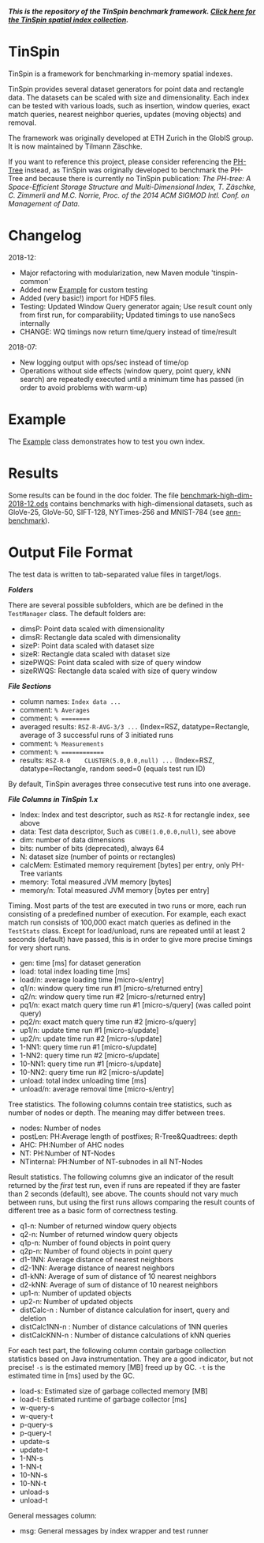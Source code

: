 **_This is the repository of the TinSpin benchmark framework. [Click here for the TinSpin spatial index collection](https://github.com/tzaeschke/tinspin-indexes)._**

# TinSpin

TinSpin is a framework for benchmarking in-memory spatial indexes. 

TinSpin provides several dataset generators for point data and rectangle data. The datasets can be scaled with size and dimensionality. Each index can be tested with various loads, such as insertion, window queries, exact match queries, nearest neighbor queries, updates (moving objects) and removal. 

The framework was originally developed at ETH Zurich in the GlobIS group. It is now maintained by Tilmann Zäschke.

If you want to reference this project, please consider referencing the [PH-Tree](http://www.phtree.org) instead, as TinSpin was originally developed to benchmark the PH-Tree and because there is currently no TinSpin publication: _The PH-tree: A Space-Efficient Storage Structure and Multi-Dimensional Index, T. Zäschke, C. Zimmerli and M.C. Norrie, Proc. of the 2014 ACM SIGMOD Intl. Conf. on Management of Data._
 

# Changelog

2018-12: 
 * Major refactoring with modularization, new Maven module 'tinspin-common'
 * Added new [Example](src/main/java/ch/ethz/globis/tinspin/Example.java) for custom testing
 * Added (very basic!) import for HDF5 files.
 * Testing: Updated Window Query generator again; Use result count only from first run, for comparability; Updated timings to use nanoSecs internally
 * CHANGE: WQ timings now return time/query instead of time/result
  
2018-07: 
 * New logging output with ops/sec instead of time/op
 * Operations without side effects (window query, point query, kNN search) are repeatedly executed until a minimum time has passed (in order to avoid problems with warm-up)

# Example

The [Example](src/main/java/ch/ethz/globis/tinspin/Example.java) class demonstrates how to test you own index.

# Results

Some results can be found in the doc folder. The file [benchmark-high-dim-2018-12.ods](doc/benchmark-high-dim-2018-12.ods) contains benchmarks with high-dimensional datasets, such as GloVe-25, GloVe-50, SIFT-128, NYTimes-256 and MNIST-784 (see [ann-benchmark](https://github.com/erikbern/ann-benchmarks)).

# Output File Format

The test data is written to tab-separated value files in target/logs.

_**Folders**_

There are several possible subfolders, which are be defined in the `TestManager` class. The default folders are:

 * dimsP: Point data scaled with dimensionality
 * dimsR: Rectangle data scaled with dimensionality
 * sizeP: Point data scaled with dataset size
 * sizeR: Rectangle data scaled with dataset size
 * sizePWQS: Point data scaled with size of query window
 * sizeRWQS: Rectangle data scaled with size of query window 

_**File Sections**_

 * column names: `Index data ...`
 * comment: `% Averages`
 * comment: `% ========`
 * averaged results: `RSZ-R-AVG-3/3 ...`  (Index=RSZ, datatype=Rectangle, average of 3 successful runs of 3 initiated runs
 * comment: `% Measurements`
 * comment: `% ============`
 * results: `RSZ-R-0	CLUSTER(5.0,0.0,null) ...` (Index=RSZ, datatype=Rectangle, random seed=0 (equals test run ID)
 
By default, TinSpin averages three consecutive test runs into one average. 

_**File Columns in TinSpin 1.x**_


 * Index: Index and test descriptor, such as `RSZ-R` for rectangle index, see above
 * data: Test data descriptor, Such as `CUBE(1.0,0.0,null)`, see above
 * dim: number of data dimensions
 * bits: number of bits (deprecated), always 64
 * N: dataset size (number of points or rectangles)
 * calcMem: Estimated memory requirement [bytes] per entry, only PH-Tree variants
 * memory: Total measured JVM memory [bytes]
 * memory/n: Total measured JVM memory [bytes per entry]
 
Timing. Most parts of the test are executed in two runs or more, each run consisting of a predefined number of execution. For example, each exact match run consists of 100,000 exact match queries as defined in the `TestStats` class.
Except for load/unload, runs are repeated until at least 2 seconds (default) have passed, this is in order to give more precise timings for very short runs.
 
 * gen: time [ms] for dataset generation
 * load: total index loading time [ms]
 * load/n: average loading time [micro-s/entry]
 * q1/n: window query time run #1 [micro-s/returned entry]
 * q2/n: window query time run #2 [micro-s/returned entry]
 * pq1/n: exact match query time run #1 [micro-s/query] (was called point query)
 * pq2/n: exact match query time run #2 [micro-s/query]
 * up1/n: update time run #1 [micro-s/update]
 * up2/n: update time run #2 [micro-s/update]
 * 1-NN1: query time run #1 [micro-s/update]
 * 1-NN2: query time run #2 [micro-s/update] 
 * 10-NN1: query time run #1 [micro-s/update] 
 * 10-NN2: query time run #2 [micro-s/update] 
 * unload: total index unloading time [ms]
 * unload/n: average removal time [micro-s/entry]
 
Tree statistics. The following columns contain tree statistics, such as number of nodes or depth. The meaning may differ between trees. 
 
 * nodes: Number of nodes
 * postLen: PH:Average length of postfixes; R-Tree&Quadtrees: depth
 * AHC: PH:Number of AHC nodes
 * NT: PH:Number of NT-Nodes
 * NTinternal: PH:Number of NT-subnodes in all NT-Nodes
 
Result statistics. The following columns give an indicator of the result returned by the _first_ test run, even if runs are repeated if they are faster than 2 seconds (default), see above. The counts should not vary much between runs, but using the first runs allows comparing the result counts of different tree as a basic form of correctness testing. 
 
 * q1-n: Number of returned window query objects
 * q2-n: Number of returned window query objects
 * q1p-n: Number of found objects in point query
 * q2p-n: Number of found objects in point query
 * d1-1NN: Average distance of nearest neighbors
 * d2-1NN: Average distance of nearest neighbors
 * d1-kNN: Average of sum of distance of 10 nearest neighbors
 * d2-kNN: Average of sum of distance of 10 nearest neighbors
 * up1-n: Number of updated objects
 * up2-n: Number of updated objects
 * distCalc-n : Number of distance calculation for insert, query and deletion
 * distCalc1NN-n : Number of distance calculations of 1NN queries
 * distCalcKNN-n : Number of distance calculations of kNN queries 
 
For each test part, the following column contain garbage collection statistics based on Java instrumentation. They are a good indicator, but not precise! `-s` is the estimated memory [MB] freed up by GC. `-t` is the estimated time in [ms] used by the GC.  
 
 * load-s: Estimated size of garbage collected memory [MB] 
 * load-t: Estimated runtime of garbage collector [ms] 
 * w-query-s
 * w-query-t
 * p-query-s
 * p-query-t
 * update-s
 * update-t
 * 1-NN-s
 * 1-NN-t
 * 10-NN-s
 * 10-NN-t
 * unload-s
 * unload-t

General messages column: 

 * msg: General messages by index wrapper and test runner
 
 


